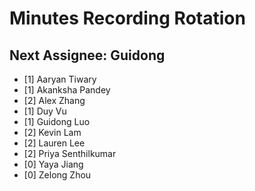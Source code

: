 # Minutes Recording Rotation

## Next Assignee: Guidong

- [1] Aaryan Tiwary
- [1] Akanksha Pandey
- [2] Alex Zhang
- [1] Duy Vu
- [1] Guidong Luo
- [2] Kevin Lam
- [2] Lauren Lee
- [2] Priya Senthilkumar
- [0] Yaya Jiang
- [0] Zelong Zhou



